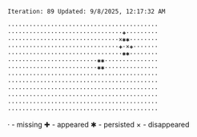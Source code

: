 `Iteration: 89 Updated: 9/8/2025, 12:17:32 AM`
<!-- GOL_START -->
`··········································`</br>
`································✚·········`</br>
`·······························×✱✱········`</br>
`·······························✚·×✚·······`</br>
`································✱✱········`</br>
`·························✱✱···············`</br>
`·························✱✱···············`</br>
`··········································`</br>
`··········································`</br>
`··········································`</br>
`··········································`</br>
`··········································`</br>
`··········································`</br>
<!-- GOL_END -->
· - missing
✚ - appeared
✱ - persisted
× - disappeared